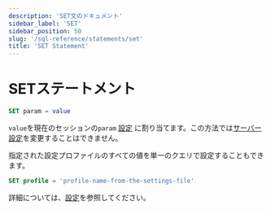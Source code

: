 ```yaml
---
description: 'SET文のドキュメント'
sidebar_label: 'SET'
sidebar_position: 50
slug: '/sql-reference/statements/set'
title: 'SET Statement'
---
```





# SETステートメント

```sql
SET param = value
```

`value`を現在のセッションの`param` [設定](/operations/settings/overview) に割り当てます。この方法では[サーバー設定](../../operations/server-configuration-parameters/settings.md)を変更することはできません。

指定された設定プロファイルのすべての値を単一のクエリで設定することもできます。

```sql
SET profile = 'profile-name-from-the-settings-file'
```

詳細については、[設定](../../operations/settings/settings.md)を参照してください。

